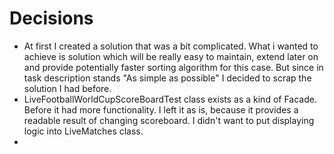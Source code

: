 # Decisions
- At first I created a solution that was a bit complicated. What i wanted to achieve is solution which will be really easy to maintain, extend later on and provide potentially faster sorting algorithm for this case. But since in task description stands "As simple as possible" I decided to scrap the solution I had before.
- LiveFootballWorldCupScoreBoardTest class exists as a kind of Facade. Before it had more functionality. I left it as is, because it provides a readable result of changing scoreboard. I didn't want to put displaying logic into LiveMatches class.
- 